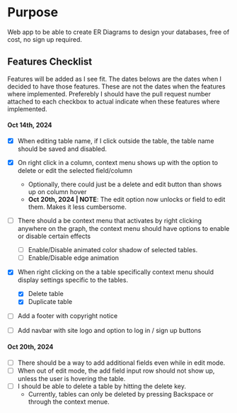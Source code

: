 # Purpose

Web app to be able to create ER Diagrams to design your databases, free of cost, no sign up required.

## Features Checklist

Features will be added as I see fit. The dates belows are the dates when I decided to have those features. These are not the dates when the features where implemented. Preferebly I should have the pull request number attached to each checkbox to actual indicate when these features where implemented.

#### Oct 14th, 2024

* [X] When editing table name, if I click outside the table, the table name should be saved and disabled.
* [X] On right click in a column, context menu shows up with the option to delete or edit the selected field/column

  * Optionally, there could just be a delete and edit button than shows up on column hover
  * **Oct 20th, 2024 | NOTE**: The edit option now unlocks or field to edit them. Makes it less cumbersome.
* [ ] There should a be context menu that activates by right clicking anywhere on the graph, the context menu should have options to enable or disable certain effects

  * [ ] Enable/Disable animated color shadow of selected tables.
  * [ ] Enable/Disable edge animation
* [X] When right clicking on the a table specifically context menu should display settings specific to the tables.

  * [X] Delete table
  * [X] Duplicate table
* [ ] Add a footer with copyright notice
* [ ] Add navbar with site logo and option to log in / sign up buttons

#### Oct 20th, 2024

* [ ] There should be a way to add additional fields even while in edit mode.
* [ ] When out of edit mode, the add field input row should not show up, unless the user is hovering the table.
* [ ] I should be able to delete a table by hitting the delete key.
  * Currently, tables can only be deleted by pressing Backspace or through the context menue.
